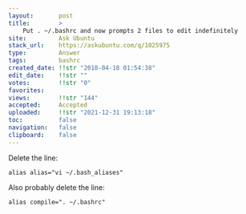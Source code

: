 ```yaml
---
layout:       post
title:        >
    Put . ~∕.bashrc and now prompts 2 files to edit indefinitely
site:         Ask Ubuntu
stack_url:    https://askubuntu.com/q/1025975
type:         Answer
tags:         bashrc
created_date: !!str "2018-04-18 01:54:38"
edit_date:    !!str ""
votes:        !!str "0"
favorites:    
views:        !!str "144"
accepted:     Accepted
uploaded:     !!str "2021-12-31 19:13:18"
toc:          false
navigation:   false
clipboard:    false
---
```


Delete the line:

``` 
alias alias="vi ~/.bash_aliases"

```

Also probably delete the line:

``` 
alias compile=". ~/.bashrc"

```
